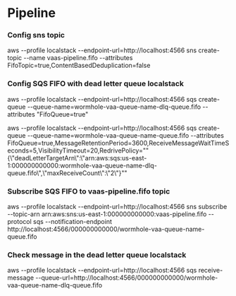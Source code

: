 # Pipeline

### Config sns topic

aws --profile localstack --endpoint-url=http://localhost:4566 sns create-topic --name vaas-pipeline.fifo  --attributes FifoTopic=true,ContentBasedDeduplication=false

### Config SQS FIFO with dead letter queue localstack

aws --profile localstack --endpoint-url=http://localhost:4566 sqs create-queue --queue-name=wormhole-vaa-queue-name-dlq-queue.fifo --attributes "FifoQueue=true"

aws --profile localstack --endpoint-url=http://localhost:4566 sqs create-queue --queue-name=wormhole-vaa-queue-name-queue.fifo --attributes FifoQueue=true,MessageRetentionPeriod=3600,ReceiveMessageWaitTimeSeconds=5,VisibilityTimeout=20,RedrivePolicy="\"{\\\"deadLetterTargetArn\\\":\\\"arn:aws:sqs:us-east-1:000000000000:wormhole-vaa-queue-name-dlq-queue.fifo\\\",\\\"maxReceiveCount\\\":\\\"2\\\"}\""

### Subscribe SQS FIFO to vaas-pipeline.fifo topic

aws --profile localstack --endpoint-url=http://localhost:4566 sns subscribe --topic-arn arn:aws:sns:us-east-1:000000000000:vaas-pipeline.fifo --protocol sqs --notification-endpoint http://localhost:4566/000000000000/wormhole-vaa-queue-name-queue.fifo

### Check message in the dead letter queue localstack

aws --profile localstack --endpoint-url=http://localhost:4566 sqs receive-message --queue-url=http://localhost:4566/000000000000/wormhole-vaa-queue-name-dlq-queue.fifo
